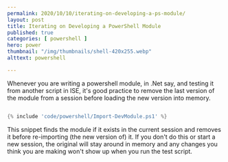 ```yaml
---
permalink: 2020/10/10/iterating-on-developing-a-ps-module/
layout: post
title: Iterating on Developing a PowerShell Module
published: true 
categories: [ powershell ]
hero: power
thumbnail: "/img/thumbnails/shell-420x255.webp"
alttext: powershell

---
```


Whenever you are writing a powershell module, in .Net say, and testing it from another script in ISE, it's good practice to remove the last version of the module from a session 
before loading the new version into memory. 

```powershell

{% include 'code/powershell/Import-DevModule.ps1' %}

```

This snippet finds the module if it exists in the current session and removes it before re-importing (the new version of) it. If you don't do this or start a new session, the original 
will stay around in memory and any changes you think you are making won't show up when you run the test script.
